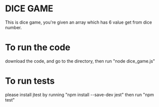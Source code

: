 # DICE GAME
This is dice game, you're given an array which has 6 value get from dice number.

# To run the code
download the code, and go to the directory, then run "node dice_game.js"

# To run tests
please install jtest by running "npm install --save-dev jest"
then run "npm test"

